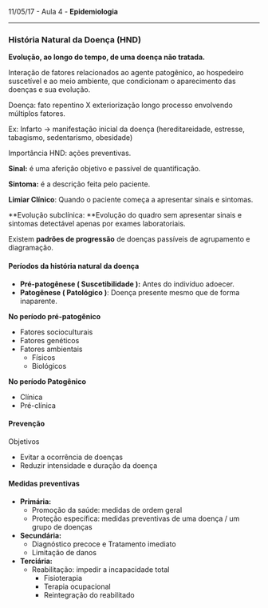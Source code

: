 11/05/17 - Aula 4 - **Epidemiologia**

---

### História Natural da Doença \(HND\)

**Evolução, ao longo do tempo, de uma doença não tratada.**

Interação de fatores relacionados ao agente patogênico, ao hospedeiro suscetível e ao meio ambiente, que condicionam o aparecimento das doenças e sua evolução.

Doença: fato repentino X exteriorização longo processo envolvendo múltiplos fatores.

Ex: Infarto -&gt; manifestação inicial da doença \(hereditareidade, estresse, tabagismo, sedentarismo, obesidade\)

Importância HND: ações preventivas.

**Sinal:** é uma aferição objetivo e passível de quantificação.

**Sintoma:** é a descrição feita pelo paciente.

**Limiar Clínico**: Quando o paciente começa a apresentar sinais e sintomas.

**Evolução subclínica: **Evolução do quadro sem apresentar sinais e sintomas detectável apenas por exames laboratoriais.

Existem **padrões de progressão** de doenças passíveis de agrupamento e diagramação.

#### Períodos da história natural da doença

* **Pré-patogênese \( Suscetibilidade \):** Antes do indivíduo adoecer.
* **Patogênese \( Patológico \)**: Doença presente mesmo que de forma inaparente.

**No período pré-patogênico**

* Fatores socioculturais
* Fatores genéticos
* Fatores ambientais
  * Físicos
  * Biológicos

**No período Patogênico**

* Clínica
* Pré-clínica

#### Prevenção

Objetivos

* Evitar a ocorrência de doenças
* Reduzir intensidade e duração da doença

#### Medidas preventivas

* **Primária:**
  * Promoção da saúde: medidas de ordem geral
  * Proteção específica: medidas preventivas de uma doença / um grupo de doenças
* **Secundária:**
  * Diagnóstico precoce e Tratamento imediato
  * Limitação de danos
* **Terciária:**
  * Reabilitação: impedir a incapacidade total
    * Fisioterapia
    * Terapia ocupacional
    * Reintegração do reabilitado



